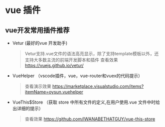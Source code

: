 # vue 插件
##  vue开发常用插件推荐
- Vetur (最好的vue 开发助手)
  >  Vetur支持.vue文件的语法高亮显示，除了支持template模板以外，还支持大多数主流的前端开发脚本和插件
  > 查看效果 https://vuejs.github.io/vetur/

- VueHelper （vscode插件，vue，vue-router和vuex的代码提示）
  > 查看演示效果 https://marketplace.visualstudio.com/items?itemName=oysun.vuehelper

- VueThis$Store （获取 store 中所有文件的定义,在用户使用.vue 文件中时给 出详细的提示）
  > 查看效果 https://github.com/IWANABETHATGUY/vue-this-store
